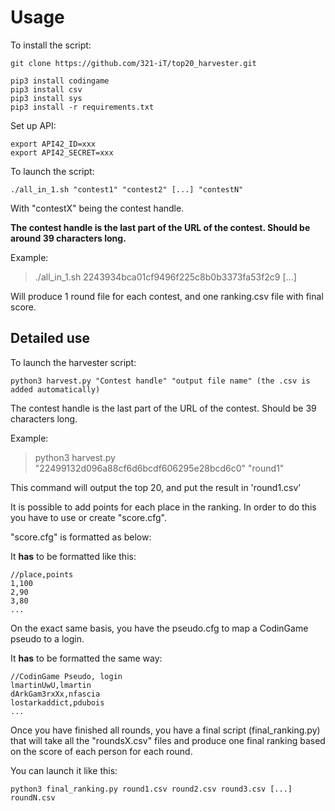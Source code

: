 # **Usage**

To install the script:

	git clone https://github.com/321-iT/top20_harvester.git  

	pip3 install codingame
	pip3 install csv
	pip3 install sys
	pip3 install -r requirements.txt

Set up API:

	export API42_ID=xxx
	export API42_SECRET=xxx

To launch the script:

	./all_in_1.sh "contest1" "contest2" [...] "contestN"

With "contestX" being the contest handle.

**The contest handle is the last part of the URL of the contest. Should be around 39 characters long.**

Example:

>./all_in_1.sh 2243934bca01cf9496f225c8b0b3373fa53f2c9   	[...]

Will produce 1 round file for each contest, and one ranking.csv file with final score.


## **Detailed use**

To launch the harvester script:

	python3 harvest.py "Contest handle" "output file name" (the .csv is added automatically)

The contest handle is the last part of the URL of the contest. Should be 39 characters long.

Example:

>python3 harvest.py "22499132d096a88cf6d6bcdf606295e28bcd6c0" "round1"

This command will output the top 20, and put the result in 'round1.csv'


It is possible to add points for each place in the ranking.
In order to do this you have to use or create "score.cfg".

"score.cfg" is formatted as below:

It **has** to be formatted like this:

	//place,points
	1,100
	2,90
	3,80
	...

On the exact same basis, you have the pseudo.cfg to map a CodinGame pseudo to a login.

It **has** to be formatted the same way:

	//CodinGame Pseudo, login
	lmartinUwU,lmartin
	dArkGam3rxXx,nfascia
	lostarkaddict,pdubois
	...

Once you have finished all rounds, you have a final script   (final_ranking.py) that will take all the "roundsX.csv" files and produce one final ranking based on the score of each person for each round.

You can launch it like this:

	python3 final_ranking.py round1.csv round2.csv round3.csv [...] roundN.csv
